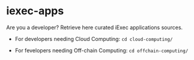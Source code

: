 # iexec-apps

Are you a developer? Retrieve here curated iExec applications sources.

* For developers needing Cloud Computing:
`cd cloud-computing/`

* For fevelopers needing Off-chain Computing:
`cd offchain-computing/`
